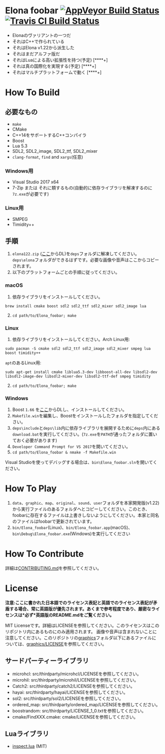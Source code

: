# Elona foobar [![AppVeyor Build Status][appveyor-build-status-svg]][appveyor-build-status] [![Travis CI Build Status][travis-build-status-svg]][travis-build-status]

* Elonaのヴァリアントの一つだ
* それはC++で作られている
* それはElona v1.22から派生した
* それはまだアルファ版だ
* それはLuaによる高い拡張性を持つ(予定) [\*\*\*\*+]
* それは真の国際化を実現する(予定) [\*\*\*\*+]
* それはマルチプラットフォームで動く [\*\*\*\*+]


# How To Build

## 必要なもの

* `make`
* CMake
* C++14をサポートするC++コンパイラ
* Boost
* Lua 5.3
* SDL2, SDL2_image, SDL2_ttf, SDL2_mixer
* `clang-format`, `find` and `xargs`(任意)

### Windows用

* Visual Studio 2017 x64
* 7-Zip または それに類するもの(自動的に依存ライブラリを解凍するのに`7z.exe`が必要です)

### Linux用

* SMPEG
* Timidity++


## 手順

1. `elona122.zip` ([ここ](http://ylvania.style.coocan.jp/file/elona122.zip)からDL)を`deps`フォルダに解凍してください。`deps\elona`フォルダができるはずです。必要な画像や音声はここからコピーされます。
2. 以下のプラットフォームごとの手順に従ってください。

### macOS

1. 依存ライブラリをインストールしてください。
```
brew install cmake boost sdl2 sdl2_ttf sdl2_mixer sdl2_image lua
```
2. `cd path/to/Elona_foobar; make`


### Linux

1. 依存ライブラリをインストールしてください。Arch Linux用:
```
sudo pacman -S cmake sdl2 sdl2_ttf sdl2_image sdl2_mixer smpeg lua boost timidity++
```
`apt`のあるLinux用:
```
sudo apt-get install cmake liblua5.3-dev libboost-all-dev libsdl2-dev libsdl2-image-dev libsdl2-mixer-dev libsdl2-ttf-def smpeg timidity
```
2. `cd path/to/Elona_foobar; make`


### Windows

1. Boost `1.66` を[ここ](https://dl.bintray.com/boostorg/release/1.66.0/binaries/boost_1_66_0-msvc-14.1-64.exe)からDLし、インストールしてください。
2. `Makefile.win`を編集し、Boostをインストールしたフォルダを指定してください。
3. `deps\include`と`deps\lib`内に依存ライブラリを展開するために`deps`内にある`download.bat`を実行してください。(`7z.exe`を`PATH`が通ったフォルダに置いておく必要があります)
4. `Developer Command Prompt for VS 2017`を開いてください。
5. `cd path/to/Elona_foobar & nmake -f Makefile.win`

Visual Studioを使ってデバッグする場合は、`bin\Elona_foobar.sln`を開いてください。

# How To Play

1. `data`、`graphic`、`map`、`original`、`sound`、`user`フォルダを本家開発版(v1.22)から実行ファイルのあるフォルダへとコピーしてください。このとき、foobarに存在するファイルは上書きしないようにしてください。本家と同名のファイルはfoobarで更新されています。
2. `bin/Elona_foobar`(Linux)、`bin/Elona_foobar.app`(macOS)、`bin\Debug\Elona_foobar.exe`(Windows)を実行してください


# How To Contribute

詳細は[CONTRIBUTING.md](CONTRIBUTING.md)を参照してください。



# License

**注意:ここに書かれた日本語でのライセンス表記と英語でのライセンス表記が矛盾する場合、常に英語版が優先されます。あくまで参考程度であり、厳密なライセンスは\*必ず\*英語版のREADME.mdをご覧ください。**

MIT Licenseです。詳細はLICENSEを参照してください。このライセンスはこのリポジトリ内にあるものにのみ適用されます。
画像や音声は含まれないことに注意してください。このリポジトリの[graphics](graphics/)フォルダ以下にあるファイルについては、[graphics/LICENSE](graphics/LICENSE)を参照してください。

## サードパーティーライブラリ

* microhcl: src/thirdparty/microhcl/LICENSEを参照してください。
* microhil: src/thirdparty/microhil/LICENSEを参照してください。
* Catch2: src/thirdparty/catch2/LICENSEを参照してください。
* hayai: src/thirdparty/hayai/LICENSEを参照してください。
* sol2: src/thirdparty/sol2/LICENSEを参照してください。
* ordered_map: src/thirdparty/ordered_map/LICENSEを参照してください。
* boostrandom: src/thirdparty/LICENSE_1_0.txtを参照してください。
* cmake/FindXXX.cmake: cmake/LICENSEを参照してください。

## Luaライブラリ

* [inspect.lua](https://github.com/kikito/inspect.lua) (MIT)



<!-- Badges -->
[appveyor-build-status]: https://ci.appveyor.com/project/ki-foobar/elonafoobar/branch/develop
[appveyor-build-status-svg]: https://ci.appveyor.com/api/projects/status/jqhbtdkx86lool4t/branch/develop?svg=true
[travis-build-status]: https://travis-ci.org/ElonaFoobar/ElonaFoobar?branch=develop
[travis-build-status-svg]: https://travis-ci.org/ElonaFoobar/ElonaFoobar.svg?branch=develop
